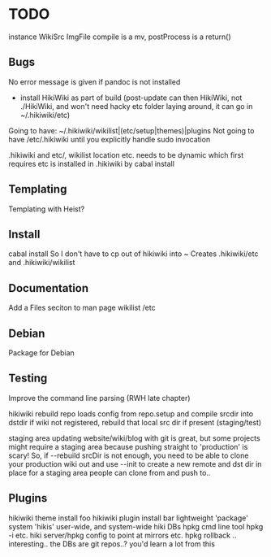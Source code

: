 # TODO

instance WikiSrc ImgFile
  compile is a mv, postProcess is a return()

## Bugs

No error message is given if pandoc is not installed

- install HikiWiki as part of build
  (post-update can then HikiWiki, not ./HikiWiki, and
   won't need hacky etc folder laying around, it can go in ~/.hikiwiki/etc)

Going to have:
  ~/.hikiwiki/wikilist|(etc/setup|themes)|plugins
Not going to have /etc/.hikiwiki until you explicitly handle sudo invocation

.hikiwiki and etc/, wikilist location etc. needs to be dynamic
    which first requires etc is installed in .hikiwiki by cabal install

## Templating

Templating with Heist?


## Install

cabal install
    So I don't have to cp out of hikiwiki into ~
    Creates .hikiwiki/etc and .hikiwiki/wikilist


## Documentation

Add a Files seciton to man page
  wikilist
  /etc


## Debian

Package for Debian


## Testing

Improve the command line parsing (RWH late chapter)

hikiwiki rebuild repo
  loads config from repo.setup and compile srcdir into dstdir
  if wiki not registered, rebuild that local src dir if present (staging/test)

staging area
  updating website/wiki/blog with git is great, but some projects might
    require a staging area because pushing straight to 'production' is scary!
  So, if --rebuild srcDir is not enough, you need to be able to clone your
    production wiki out and use --init to create a new remote and dst dir in
    place for a staging area people can clone from and push to..



## Plugins

hikiwiki theme install foo
hikiwiki plugin install bar
  lightweight 'package' system
    'hikis'
    user-wide, and system-wide hiki DBs
    hpkg cmd line tool hpkg -i etc.
    hiki server/hpkg config to point at mirrors etc.
    hpkg rollback .. interesting.. the DBs are git repos..?
    you'd learn a lot from this










